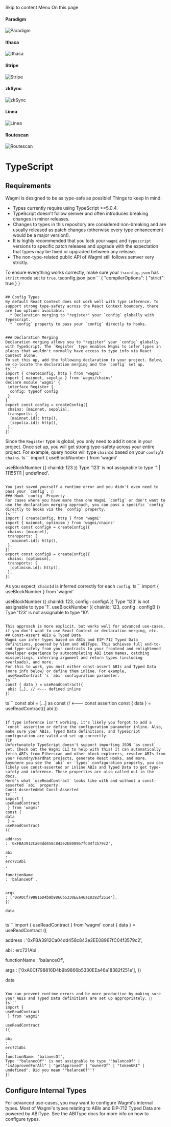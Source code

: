 Skip to content 
Menu
On this page
#### Paradigm
![Paradigm](https://raw.githubusercontent.com/wevm/.github/main/content/sponsors/paradigm-light.svg)
#### Ithaca
![Ithaca](https://raw.githubusercontent.com/wevm/.github/main/content/sponsors/ithaca-light.svg)
#### Stripe
![Stripe](https://raw.githubusercontent.com/wevm/.github/main/content/sponsors/stripe-light.svg)
#### zkSync
![zkSync](https://raw.githubusercontent.com/wevm/.github/main/content/sponsors/zksync-light.svg)
#### Linea
![Linea](https://raw.githubusercontent.com/wevm/.github/main/content/sponsors/linea-light.svg)
#### Routescan
![Routescan](https://raw.githubusercontent.com/wevm/.github/main/content/sponsors/routescan-light.svg)
# TypeScript ​
## Requirements ​
Wagmi is designed to be as type-safe as possible! Things to keep in mind:
  * Types currently require using TypeScript >=5.0.4.
  * TypeScript doesn't follow semver and often introduces breaking changes in minor releases.
  * Changes to types in this repository are considered non-breaking and are usually released as patch changes (otherwise every type enhancement would be a major version!).
  * It is highly recommended that you lock your `wagmi` and `typescript` versions to specific patch releases and upgrade with the expectation that types may be fixed or upgraded between any release.
  * The non-type-related public API of Wagmi still follows semver very strictly.


To ensure everything works correctly, make sure your `tsconfig.json` has `strict` mode set to `true`.
tsconfig.json
json```
{
 "compilerOptions": {
  "strict": true
 }
}
```

## Config Types ​
By default React Context does not work well with type inference. To support strong type-safety across the React Context boundary, there are two options available:
  * Declaration merging to "register" your `config` globally with TypeScript.
  * `config` property to pass your `config` directly to hooks.


### Declaration Merging ​
Declaration merging allows you to "register" your `config` globally with TypeScript. The `Register` type enables Wagmi to infer types in places that wouldn't normally have access to type info via React Context alone.
To set this up, add the following declaration to your project. Below, we co-locate the declaration merging and the `config` set up.
ts```
import { createConfig, http } from 'wagmi'
import { mainnet, sepolia } from 'wagmi/chains'
declare module 'wagmi' {
 interface Register {
  config: typeof config
 }
}
export const config = createConfig({
 chains: [mainnet, sepolia],
 transports: {
  [mainnet.id]: http(),
  [sepolia.id]: http(),
 },
})
```

Since the `Register` type is global, you only need to add it once in your project. Once set up, you will get strong type-safety across your entire project. For example, query hooks will type `chainId` based on your `config`'s `chains`.
ts```
import {
useBlockNumber
 } from 'wagmi'

useBlockNumber
({ chainId: 123 })
Type '123' is not assignable to type '1 | 11155111 | undefined'.

```

You just saved yourself a runtime error and you didn't even need to pass your `config`. 🎉
### Hook `config` Property ​
For cases where you have more than one Wagmi `config` or don't want to use the declaration merging approach, you can pass a specific `config` directly to hooks via the `config` property.
ts```
import { createConfig, http } from 'wagmi'
import { mainnet, optimism } from 'wagmi/chains'
export const configA = createConfig({ 
 chains: [mainnet], 
 transports: { 
  [mainnet.id]: http(), 
 }, 
})
export const configB = createConfig({ 
 chains: [optimism], 
 transports: { 
  [optimism.id]: http(), 
 }, 
})
```

As you expect, `chainId` is inferred correctly for each `config`.
ts```
import {
useBlockNumber
 } from 'wagmi'

useBlockNumber
({ chainId: 123, 
config
: 
configA
 })
Type '123' is not assignable to type '1'.
useBlockNumber
({ chainId: 123, 
config
: 
configB
 })
Type '123' is not assignable to type '10'.

```

This approach is more explicit, but works well for advanced use-cases, if you don't want to use React Context or declaration merging, etc.
## Const-Assert ABIs & Typed Data ​
Wagmi can infer types based on ABIs and EIP-712 Typed Data definitions, powered by Viem and ABIType. This achieves full end-to-end type-safety from your contracts to your frontend and enlightened developer experience by autocompleting ABI item names, catching misspellings, inferring argument and return types (including overloads), and more.
For this to work, you must either const-assert ABIs and Typed Data (more info below) or define them inline. For example, `useReadContract`'s `abi` configuration parameter:
ts```
const { data } = useReadContract({
 abi: […], // <--- defined inline
})
```

ts```
const abi = […] as const // <--- const assertion
const { data } = useReadContract({ abi })
```

If type inference isn't working, it's likely you forgot to add a `const` assertion or define the configuration parameter inline. Also, make sure your ABIs, Typed Data definitions, and TypeScript configuration are valid and set up correctly.
TIP
Unfortunately TypeScript doesn't support importing JSON `as const` yet. Check out the Wagmi CLI to help with this! It can automatically fetch ABIs from Etherscan and other block explorers, resolve ABIs from your Foundry/Hardhat projects, generate React Hooks, and more.
Anywhere you see the `abi` or `types` configuration property, you can likely use const-asserted or inline ABIs and Typed Data to get type-safety and inference. These properties are also called out in the docs.
Here's what `useReadContract` looks like with and without a const-asserted `abi` property.
Const-AssertedNot Const-Asserted
ts```
import {
useReadContract
 } from 'wagmi'
const {
data
 } =
useReadContract
({

address
: '0xFBA3912Ca04dd458c843e2EE08967fC04f3579c2',

abi
: 
erc721Abi
,

functionName
: 'balanceOf',


args
: ['0xA0Cf798816D4b9b9866b5330EEa46a18382f251e'],
})

data


```

ts```
import {
useReadContract
 } from 'wagmi'
const {
data
 } =
useReadContract
({

address
: '0xFBA3912Ca04dd458c843e2EE08967fC04f3579c2',

abi
: 
erc721Abi
,

functionName
: 'balanceOf',


args
: ['0xA0Cf798816D4b9b9866b5330EEa46a18382f251e'],
})

data


```

You can prevent runtime errors and be more productive by making sure your ABIs and Typed Data definitions are set up appropriately. 🎉
ts```
import {
useReadContract
 } from 'wagmi'

useReadContract
({

abi
: 
erc721Abi
,
functionName: 'balanecOf',
Type '"balanecOf"' is not assignable to type '"balanceOf" | "isApprovedForAll" | "getApproved" | "ownerOf" | "tokenURI" | undefined'. Did you mean '"balanceOf"'?
})
```

## Configure Internal Types ​
For advanced use-cases, you may want to configure Wagmi's internal types. Most of Wagmi's types relating to ABIs and EIP-712 Typed Data are powered by ABIType. See the ABIType docs for more info on how to configure types.
